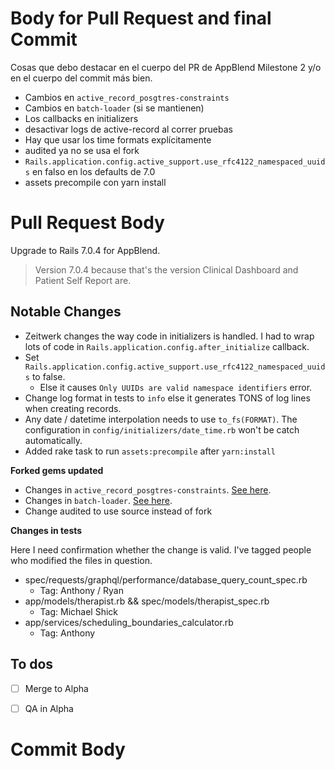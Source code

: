 # Body for Pull Request and final Commit

Cosas que debo destacar en el cuerpo del PR de AppBlend Milestone 2 y/o en el cuerpo del commit más bien.

- Cambios en `active_record_posgtres-constraints`
- Cambios en `batch-loader` (si se mantienen)
- Los callbacks en initializers
- desactivar logs de active-record al correr pruebas
- Hay que usar los time formats explícitamente
- audited ya no se usa el fork
- `Rails.application.config.active_support.use_rfc4122_namespaced_uuids` en falso en los defaults de 7.0
- assets precompile con yarn install

# Pull Request Body

Upgrade to Rails 7.0.4 for AppBlend.

> Version 7.0.4 because that's the version Clinical Dashboard and Patient Self Report are.

## Notable Changes

- Zeitwerk changes the way code in initializers is handled. I had to wrap lots of code in `Rails.application.config.after_initialize` callback.
- Set `Rails.application.config.active_support.use_rfc4122_namespaced_uuids` to false.
	- Else it causes `Only UUIDs are valid namespace identifiers` error.
- Change log format in tests to `info` else it generates TONS of log lines when creating records.
- Any date / datetime interpolation needs to use `to_fs(FORMAT)`. The configuration in `config/initializers/date_time.rb` won't be catch automatically.
- Added rake task to run `assets:precompile` after `yarn:install`
 
**Forked gems updated**

- Changes in `active_record_posgtres-constraints`. [See here](https://github.com/lunacare/active_record-postgres-constraints/commit/746999a68a1e0fbfa6a860cdfc262cd1c44ea41e).
- Changes in `batch-loader`. [See here](https://github.com/lunacare/batch-loader/commit/4a502c3f35fa7691c169640f0bc16a24426e2e67).
- Change audited to use source instead of fork

**Changes in tests**

Here I need confirmation whether the change is valid. I've tagged people who modified the files in question.

- spec/requests/graphql/performance/database_query_count_spec.rb
	- Tag: Anthony / Ryan
- app/models/therapist.rb && spec/models/therapist_spec.rb
	- Tag: Michael Shick
- app/services/scheduling_boundaries_calculator.rb
	- Tag: Anthony

## To dos

- [  ] Merge to Alpha
- [  ] QA in Alpha


# Commit Body